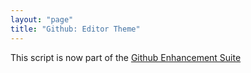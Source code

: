 ```yaml
---
layout: "page"
title: "Github: Editor Theme"
---
```

This script is now part of the
[Github Enhancement Suite](http://github.com/skratchdot/github-enhancement-suite)
